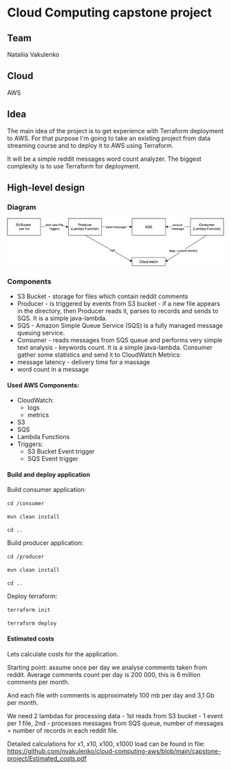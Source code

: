 # Cloud Computing capstone project

## Team 
Nataliia Vakulenko

## Cloud
AWS

## Idea
The main idea of the project is to get experience with Terraform deployment to AWS. 
For that purpose I'm going to take an existing project from data streaming course and to deploy it to AWS using Terraform.

It will be a simple reddit messages word count analyzer. The biggest complexity is to use Terraform for deployment.

## High-level design

### Diagram
![Diagram](https://raw.githubusercontent.com/nvakulenko/cloud-computing-aws/main/capstone-project/Design.png)

### Components
- S3 Bucket - storage for files which contain reddit comments
- Producer - is triggered by events from S3 bucket - if a new file appears in the directory, then Producer reads it, parses to records and sends to SQS. It is a simple java-lambda.
- SQS - Amazon Simple Queue Service (SQS) is a fully managed message queuing service.
- Consumer - reads messages from SQS queue and performs very simple text analysis - keywords count. It is a simple java-lambda.
Consumer gather some statistics and send it to CloudWatch Metrics:
- message latency - delivery time for a massage 
- word count in a message

#### Used AWS Components:
- CloudWatch:
  - logs
  - metrics
- S3
- SQS
- Lambda Functions
- Triggers:
  - S3 Bucket Event trigger
  - SQS Event trigger
  
#### Build and deploy application 
Build consumer application:

`cd /consumer`

`mvn clean install`

`cd ..`

Build producer application:

`cd /producer`

`mvn clean install`

`cd ..`

Deploy terraform:

`terraform init`

`terraform deploy`

#### Estimated costs
Lets calculate costs for the application. 

Starting point: assume once per day we analyse comments taken from reddit. Average comments count per day is 200 000, this is  6 million comments per month.

And each file with comments is approximately 100 mb per day and 3,1 Gb per month.

We need 2 lambdas for processing data - 1st reads from S3 bucket - 1 event per 1 file, 2nd - processes messages from SQS queue, number of messages = number of records in each reddit file.

Detailed calculations for x1, x10, x100, x1000 load can be found in file:
https://github.com/nvakulenko/cloud-computing-aws/blob/main/capstone-project/Estimated_costs.pdf
